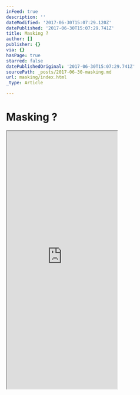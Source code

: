 ```yaml
---
inFeed: true
description: ''
dateModified: '2017-06-30T15:07:29.120Z'
datePublished: '2017-06-30T15:07:29.741Z'
title: Masking ?
author: []
publisher: {}
via: {}
hasPage: true
starred: false
datePublishedOriginal: '2017-06-30T15:07:29.741Z'
sourcePath: _posts/2017-06-30-masking.md
url: masking/index.html
_type: Article

---
```

# Masking ?

<iframe src="https://the-grid.github.io/ed-userhtml/?g=eJx9zDEOwjAMAMA9r7AylaHOXih_cawoTYmpFQdlqPg7YmNiPx1S1Y3mTi2nDqcDELLHXIRyWuDV6rT1rraEMMbAGAtF5EOCHVyoSvhq1Ge-XN3buVuRDFzJbPW_sQdrvPr_lSlxwl2zv38AUUg0Kw" height="700" style=""></iframe>